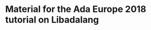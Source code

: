 Material for the Ada Europe 2018 tutorial on Libadalang
=======================================================
